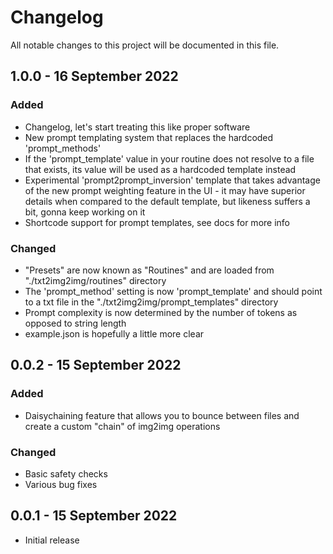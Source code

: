 # Changelog
All notable changes to this project will be documented in this file.

## 1.0.0 - 16 September 2022
### Added
- Changelog, let's start treating this like proper software
- New prompt templating system that replaces the hardcoded 'prompt_methods'
- If the 'prompt_template' value in your routine does not resolve to a file that exists, its value will be used as a hardcoded template instead
- Experimental 'prompt2prompt_inversion' template that takes advantage of the new prompt weighting feature in the UI - it may have superior details when compared to the default template, but likeness suffers a bit, gonna keep working on it
- Shortcode support for prompt templates, see docs for more info

### Changed
- "Presets" are now known as "Routines" and are loaded from "./txt2img2img/routines" directory
- The 'prompt_method' setting is now 'prompt_template' and should point to a txt file in the "./txt2img2img/prompt_templates" directory
- Prompt complexity is now determined by the number of tokens as opposed to string length
- example.json is hopefully a little more clear

## 0.0.2 - 15 September 2022
### Added
- Daisychaining feature that allows you to bounce between files and create a custom "chain" of img2img operations

### Changed
- Basic safety checks
- Various bug fixes

## 0.0.1 - 15 September 2022
- Initial release